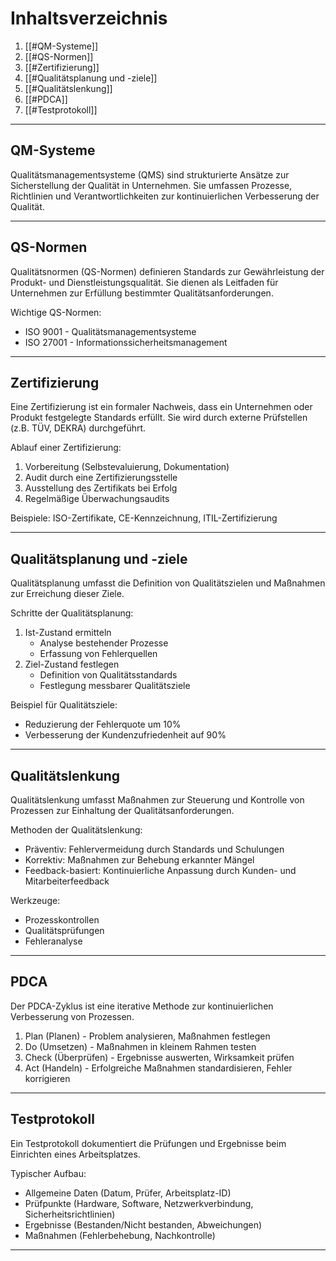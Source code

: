 # Inhaltsverzeichnis

1. [[#QM-Systeme]] 
2. [[#QS-Normen]]
3. [[#Zertifizierung]]
4. [[#Qualitätsplanung und -ziele]]
5. [[#Qualitätslenkung]]
6. [[#PDCA]]
7. [[#Testprotokoll]]

----
## QM-Systeme

Qualitätsmanagementsysteme (QMS) sind strukturierte Ansätze zur Sicherstellung der Qualität in Unternehmen. Sie umfassen Prozesse, Richtlinien und Verantwortlichkeiten zur kontinuierlichen Verbesserung der Qualität.

----
## QS-Normen

Qualitätsnormen (QS-Normen) definieren Standards zur Gewährleistung der Produkt- und Dienstleistungsqualität. Sie dienen als Leitfaden für Unternehmen zur Erfüllung bestimmter Qualitätsanforderungen.

Wichtige QS-Normen:

- ISO 9001 - Qualitätsmanagementsysteme
- ISO 27001 - Informationssicherheitsmanagement

----
## Zertifizierung

Eine Zertifizierung ist ein formaler Nachweis, dass ein Unternehmen oder Produkt festgelegte Standards erfüllt. Sie wird durch externe Prüfstellen (z.B. TÜV, DEKRA) durchgeführt.

Ablauf einer Zertifizierung:

1. Vorbereitung (Selbstevaluierung, Dokumentation)
2. Audit durch eine Zertifizierungsstelle
3. Ausstellung des Zertifikats bei Erfolg
4. Regelmäßige Überwachungsaudits

Beispiele: ISO-Zertifikate, CE-Kennzeichnung, ITIL-Zertifizierung

----
## Qualitätsplanung und -ziele

Qualitätsplanung umfasst die Definition von Qualitätszielen und Maßnahmen zur Erreichung dieser Ziele.

Schritte der Qualitätsplanung:

1. Ist-Zustand ermitteln
	- Analyse bestehender Prozesse
	- Erfassung von Fehlerquellen
2. Ziel-Zustand festlegen
	- Definition von Qualitätsstandards
	- Festlegung messbarer Qualitätsziele

Beispiel für Qualitätsziele:

- Reduzierung der Fehlerquote um 10%
- Verbesserung der Kundenzufriedenheit auf 90%

----
## Qualitätslenkung

Qualitätslenkung umfasst Maßnahmen zur Steuerung und Kontrolle von Prozessen zur Einhaltung der Qualitätsanforderungen.

Methoden der Qualitätslenkung:

- Präventiv: Fehlervermeidung durch Standards und Schulungen
- Korrektiv: Maßnahmen zur Behebung erkannter Mängel
- Feedback-basiert: Kontinuierliche Anpassung durch Kunden- und Mitarbeiterfeedback

Werkzeuge:

- Prozesskontrollen
- Qualitätsprüfungen
- Fehleranalyse

----
## PDCA

Der PDCA-Zyklus ist eine iterative Methode zur kontinuierlichen Verbesserung von Prozessen.

1. Plan (Planen) - Problem analysieren, Maßnahmen festlegen
2. Do (Umsetzen) - Maßnahmen in kleinem Rahmen testen
3. Check (Überprüfen) - Ergebnisse auswerten, Wirksamkeit prüfen
4. Act (Handeln) - Erfolgreiche Maßnahmen standardisieren, Fehler korrigieren

----
## Testprotokoll

Ein Testprotokoll dokumentiert die Prüfungen und Ergebnisse beim Einrichten eines Arbeitsplatzes.

Typischer Aufbau: 

- Allgemeine Daten (Datum, Prüfer, Arbeitsplatz-ID)
- Prüfpunkte (Hardware, Software, Netzwerkverbindung, Sicherheitsrichtlinien)
- Ergebnisse (Bestanden/Nicht bestanden, Abweichungen)
- Maßnahmen (Fehlerbehebung, Nachkontrolle)

----
